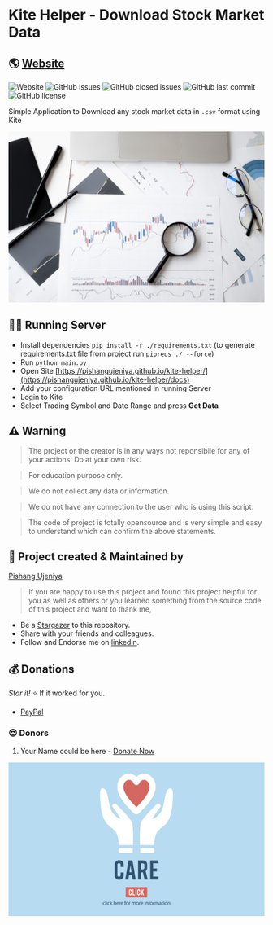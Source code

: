 # Kite Helper - Download Stock Market Data

## 🌎 [Website](https://pishangujeniya.github.io/kite-helper/docs)

![Website](https://img.shields.io/website?url=https%3A%2F%2Fpishangujeniya.github.io%2Fkite-helper%2F)
![GitHub issues](https://img.shields.io/github/issues/pishangujeniya/kite-helper)
![GitHub closed issues](https://img.shields.io/github/issues-closed/pishangujeniya/kite-helper)
![GitHub last commit](https://img.shields.io/github/last-commit/pishangujeniya/kite-helper)
![GitHub license](https://img.shields.io/github/license/pishangujeniya/kite-helper)


Simple Application to Download any stock market data in `.csv` format using Kite

![Kite Helper](./images/pexels-anna-nekrashevich-6801648.jpg)

## 🏃‍♂️ Running Server

- Install dependencies `pip install -r ./requirements.txt` (to generate requirements.txt file from project run `pipreqs ./ --force`)
- Run `python main.py`
- Open Site [https://pishangujeniya.github.io/kite-helper/](https://pishangujeniya.github.io/kite-helper/docs)
- Add your configuration URL mentioned in running Server
- Login to Kite
- Select Trading Symbol and Date Range and press **Get Data** 


## ⚠ Warning
> The project or the creator is in any ways not reponsibile for any of your actions. Do at your own risk.

> For education purpose only.

> We do not collect any data or information.

> We do not have any connection to the user who is using this script.

> The code of project is totally opensource and is very simple and easy to understand which can confirm the above statements.

## 💪 Project created & Maintained by

[Pishang Ujeniya](https://github.com/pishangujeniya)

> If you are happy to use this project and found this project helpful for you as well as others or you learned something from the source code of this project and want to thank me, 

- Be a [Stargazer](https://github.com/pishangujeniya/kite-helper) to this repository.
- Share with your friends and colleagues.
- Follow and Endorse me on [linkedin](https://www.linkedin.com/in/pishangujeniya).

## 💰 Donations
*Star it!* ⭐ If it worked for you.
- [PayPal](https://paypal.me/Pishang)

### 😍 Donors
1. Your Name could be here - [Donate Now](https://paypal.me/Pishang)


<a href="https://paypal.me/Pishang"><img src="./images/9218.jpg"></a>
